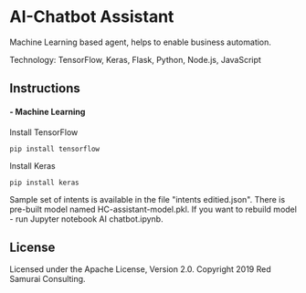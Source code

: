 # AI-Chatbot Assistant

Machine Learning based agent, helps to enable business automation.

Technology: TensorFlow, Keras, Flask, Python, Node.js, JavaScript


## Instructions

#### - Machine Learning

Install TensorFlow

```
pip install tensorflow
```

Install Keras

```
pip install keras
```


Sample set of intents is available in the file "intents editied.json". There is pre-built model named HC-assistant-model.pkl. If you want to rebuild model - run Jupyter notebook	 AI chatbot.ipynb.


## License

Licensed under the Apache License, Version 2.0. Copyright 2019 Red Samurai Consulting.
